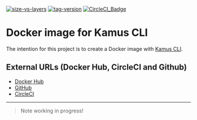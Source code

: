 [![size-vs-layers](https://images.microbadger.com/badges/image/lozanomatheus/kamus_cli:0.2.3.svg)](https://microbadger.com/images/lozanomatheus/kamus_cli:0.2.3 "Size vs Layers")
[![tag-version](https://images.microbadger.com/badges/version/lozanomatheus/kamus_cli:0.2.3.svg)](https://microbadger.com/images/lozanomatheus/kamus_cli:0.2.3 "Tag Version")
[![CircleCI_Badge](https://img.shields.io/circleci/build/github/LozanoMatheus/docker_kamus_cli/master.svg?style=plastic)](https://circleci.com/gh/LozanoMatheus/docker_kamus_cli/tree/master)

# Docker image for Kamus CLI

The intention for this project is to create a Docker image with [Kamus CLI](https://github.com/Soluto/kamus).

## External URLs (Docker Hub, CircleCI and Github)

* [Docker Hub](https://hub.docker.com/r/lozanomatheus/kamus_cli)
* [GitHub](https://github.com/LozanoMatheus/docker_kamus_cli)
* [CircleCI](https://circleci.com/gh/LozanoMatheus/docker_kamus_cli)

---

> Note working in progress!
